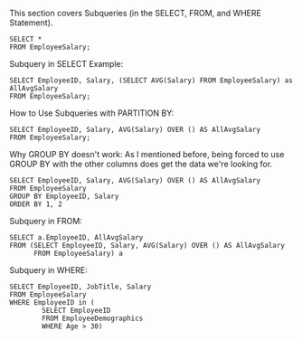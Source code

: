
This section covers Subqueries (in the SELECT, FROM, and WHERE Statement).

```
SELECT *
FROM EmployeeSalary;
```

Subquery in SELECT Example:

```
SELECT EmployeeID, Salary, (SELECT AVG(Salary) FROM EmployeeSalary) as AllAvgSalary
FROM EmployeeSalary;
```

How to Use Subqueries with PARTITION BY:

```
SELECT EmployeeID, Salary, AVG(Salary) OVER () AS AllAvgSalary
FROM EmployeeSalary;
```

Why GROUP BY doesn't work:
As I mentioned before, being forced to use GROUP BY with the other columns does get the data
we're looking for.
```
SELECT EmployeeID, Salary, AVG(Salary) OVER () AS AllAvgSalary
FROM EmployeeSalary
GROUP BY EmployeeID, Salary
ORDER BY 1, 2
```

Subquery in FROM:
```
SELECT a.EmployeeID, AllAvgSalary
FROM (SELECT EmployeeID, Salary, AVG(Salary) OVER () AS AllAvgSalary
      FROM EmployeeSalary) a
```

Subquery in WHERE:
```
SELECT EmployeeID, JobTitle, Salary
FROM EmployeeSalary
WHERE EmployeeID in (
        SELECT EmployeeID
        FROM EmployeeDemographics
        WHERE Age > 30)
```
